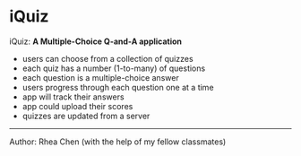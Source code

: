 # iQuiz

iQuiz: __A Multiple-Choice Q-and-A application__
- users can choose from a collection of quizzes
- each quiz has a number (1-to-many) of questions
- each question is a multiple-choice answer
- users progress through each question one at a time
- app will track their answers
- app could upload their scores
- quizzes are updated from a server


-----------
Author: Rhea Chen (with the help of my fellow classmates)
